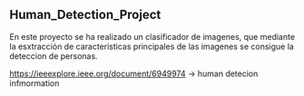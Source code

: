 ## Human_Detection_Project

En este proyecto se ha realizado un clasificador de imagenes, que mediante la esxtracción de caracteristicas principales de las imagenes se consigue la deteccion de personas.

https://ieeexplore.ieee.org/document/6949974 -> human detecion infmormation
